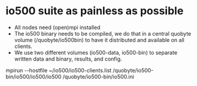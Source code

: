# io500 suite as painless as possible

* All nodes need (open)mpi installed
* The io500 binary needs to be compiled, we do that in a central quobyte volume (/quobyte/io500bin) to have it distributed and available on all clients.
* We use two different volumes (io500-data, io500-bin) to separate written data and binary, results, and config.

mpirun --hostfile ~/io500/io500-clients.list /quobyte/io500-bin/io500/io500/io500 /quobyte/io500-bin/io500.ini
